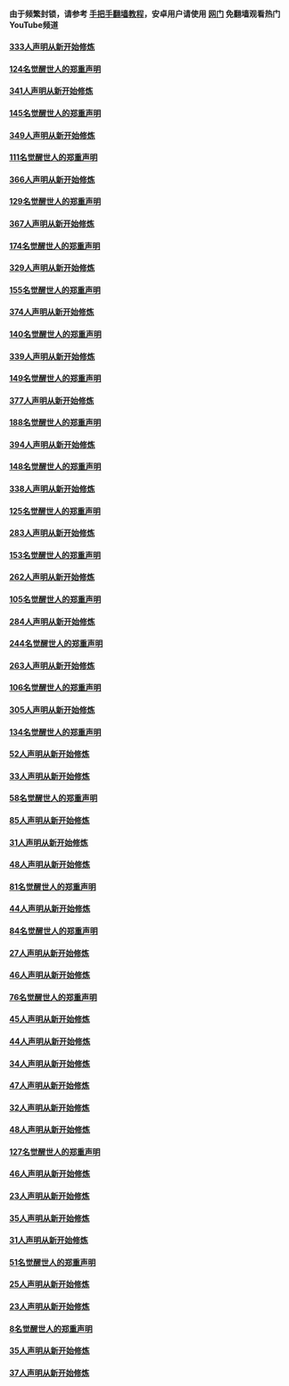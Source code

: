 #### 由于频繁封锁，请参考 [手把手翻墙教程](https://github.com/gfw-breaker/guides/wiki/)，安卓用户请使用 [网门](https://github.com/gfw-breaker/nogfw/blob/master/dl.md?t=07011500) 免翻墙观看热门YouTube频道 

#### [333人声明从新开始修炼](../pages/91/427525.md?t=07011500) 

#### [124名觉醒世人的郑重声明](../pages/91/427524.md?t=07011500) 

#### [341人声明从新开始修炼](../pages/91/427255.md?t=07011500) 

#### [145名觉醒世人的郑重声明](../pages/91/427254.md?t=07011500) 

#### [349人声明从新开始修炼](../pages/91/426969.md?t=07011500) 

#### [111名觉醒世人的郑重声明](../pages/91/426968.md?t=07011500) 

#### [366人声明从新开始修炼](../pages/91/426737.md?t=07011500) 

#### [129名觉醒世人的郑重声明](../pages/91/426736.md?t=07011500) 

#### [367人声明从新开始修炼](../pages/91/426421.md?t=07011500) 

#### [174名觉醒世人的郑重声明](../pages/91/426420.md?t=07011500) 

#### [329人声明从新开始修炼](../pages/91/426139.md?t=07011500) 

#### [155名觉醒世人的郑重声明](../pages/91/426138.md?t=07011500) 

#### [374人声明从新开始修炼](../pages/91/425811.md?t=07011500) 

#### [140名觉醒世人的郑重声明](../pages/91/425810.md?t=07011500) 

#### [339人声明从新开始修炼](../pages/91/425690.md?t=07011500) 

#### [149名觉醒世人的郑重声明](../pages/91/425689.md?t=07011500) 

#### [377人声明从新开始修炼](../pages/91/424867.md?t=07011500) 

#### [188名觉醒世人的郑重声明](../pages/91/424866.md?t=07011500) 

#### [394人声明从新开始修炼](../pages/91/423914.md?t=07011500) 

#### [148名觉醒世人的郑重声明](../pages/91/423913.md?t=07011500) 

#### [338人声明从新开始修炼](../pages/91/423540.md?t=07011500) 

#### [125名觉醒世人的郑重声明](../pages/91/423539.md?t=07011500) 

#### [283人声明从新开始修炼](../pages/91/423296.md?t=07011500) 

#### [153名觉醒世人的郑重声明](../pages/91/423295.md?t=07011500) 

#### [262人声明从新开始修炼](../pages/91/423004.md?t=07011500) 

#### [105名觉醒世人的郑重声明](../pages/91/423003.md?t=07011500) 

#### [284人声明从新开始修炼](../pages/91/422707.md?t=07011500) 

#### [244名觉醒世人的郑重声明](../pages/91/422706.md?t=07011500) 

#### [263人声明从新开始修炼](../pages/91/422553.md?t=07011500) 

#### [106名觉醒世人的郑重声明](../pages/91/422552.md?t=07011500) 

#### [305人声明从新开始修炼](../pages/91/422153.md?t=07011500) 

#### [134名觉醒世人的郑重声明](../pages/91/422152.md?t=07011500) 

#### [52人声明从新开始修炼](../pages/91/421846.md?t=07011500) 

#### [33人声明从新开始修炼](../pages/91/421804.md?t=07011500) 

#### [58名觉醒世人的郑重声明](../pages/91/421845.md?t=07011500) 

#### [85人声明从新开始修炼](../pages/91/421769.md?t=07011500) 

#### [31人声明从新开始修炼](../pages/91/421763.md?t=07011500) 

#### [48人声明从新开始修炼](../pages/91/421605.md?t=07011500) 

#### [81名觉醒世人的郑重声明](../pages/91/421656.md?t=07011500) 

#### [44人声明从新开始修炼](../pages/91/421544.md?t=07011500) 

#### [84名觉醒世人的郑重声明](../pages/91/421543.md?t=07011500) 

#### [27人声明从新开始修炼](../pages/91/421465.md?t=07011500) 

#### [46人声明从新开始修炼](../pages/91/421454.md?t=07011500) 

#### [76名觉醒世人的郑重声明](../pages/91/421453.md?t=07011500) 

#### [45人声明从新开始修炼](../pages/91/421452.md?t=07011500) 

#### [44人声明从新开始修炼](../pages/91/421422.md?t=07011500) 

#### [34人声明从新开始修炼](../pages/91/421322.md?t=07011500) 

#### [47人声明从新开始修炼](../pages/91/421264.md?t=07011500) 

#### [32人声明从新开始修炼](../pages/91/421225.md?t=07011500) 

#### [48人声明从新开始修炼](../pages/91/421202.md?t=07011500) 

#### [127名觉醒世人的郑重声明](../pages/91/421224.md?t=07011500) 

#### [46人声明从新开始修炼](../pages/91/421203.md?t=07011500) 

#### [23人声明从新开始修炼](../pages/91/421138.md?t=07011500) 

#### [35人声明从新开始修炼](../pages/91/421122.md?t=07011500) 

#### [31人声明从新开始修炼](../pages/91/421081.md?t=07011500) 

#### [51名觉醒世人的郑重声明](../pages/91/421080.md?t=07011500) 

#### [25人声明从新开始修炼](../pages/91/421020.md?t=07011500) 

#### [23人声明从新开始修炼](../pages/91/420884.md?t=07011500) 

#### [8名觉醒世人的郑重声明](../pages/91/420883.md?t=07011500) 

#### [35人声明从新开始修炼](../pages/91/420809.md?t=07011500) 

#### [37人声明从新开始修炼](../pages/91/420766.md?t=07011500) 

